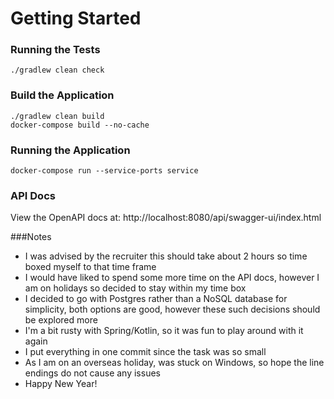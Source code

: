 # Getting Started


### Running the Tests
```shell
./gradlew clean check
```

### Build the Application
```shell
./gradlew clean build
docker-compose build --no-cache
```

### Running the Application
```shell
docker-compose run --service-ports service
```


### API Docs
View the OpenAPI docs at: http://localhost:8080/api/swagger-ui/index.html


###Notes
* I was advised by the recruiter this should take about 2 hours so time boxed myself to that time frame
* I would have liked to spend some more time on the API docs, however I am on holidays so decided to stay within my time box
* I decided to go with Postgres rather than a NoSQL database for simplicity, both options are good, however these such decisions should be explored more
* I'm a bit rusty with Spring/Kotlin, so it was fun to play around with it again
* I put everything in one commit since the task was so small
* As I am on an overseas holiday, was stuck on Windows, so hope the line endings do not cause any issues
* Happy New Year!

